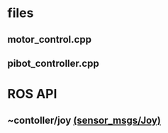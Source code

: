 # files

 ##  motor_control.cpp
 ##  pibot_controller.cpp

# ROS API
## ~contoller/joy  [(sensor_msgs/Joy)](http://docs.ros.org/api/sensor_msgs/html/msg/Joy.html)